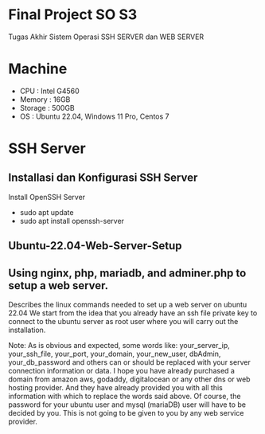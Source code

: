 # Final Project SO S3
Tugas Akhir Sistem Operasi
SSH SERVER dan WEB SERVER

# Machine
- CPU		: Intel G4560
- Memory	: 16GB
- Storage	: 500GB
- OS		: Ubuntu 22.04, Windows 11 Pro, Centos 7

# SSH Server
## Installasi dan Konfigurasi SSH Server
Install OpenSSH Server
- sudo apt update
- sudo apt install openssh-server

## Ubuntu-22.04-Web-Server-Setup
## Using nginx, php, mariadb, and adminer.php to setup a web server.
Describes the linux commands needed to set up a web server on ubuntu 22.04
We start from the idea that you already have an ssh file private key to connect to the ubuntu server as root user where you will carry out the installation.

Note: As is obvious and expected, some words like: your_server_ip, your_ssh_file, your_port, your_domain, your_new_user, dbAdmin, your_db_password and others can or should be replaced with your server connection information or data. I hope you have already purchased a domain from amazon aws, godaddy, digitalocean or any other dns or web hosting provider. And they have already provided you with all this information with which to replace the words said above. Of course, the password for your ubuntu user and mysql (mariaDB) user will have to be decided by you. This is not going to be given to you by any web service provider.
